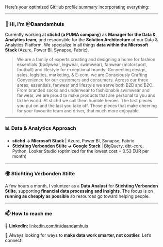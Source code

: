 Here’s your optimized GitHub profile summary incorporating everything:  

---

### **👋 Hi, I’m @Daandamhuis**  

Currently working at **stichd (a PUMA company)** as **Manager for the Data & Analytics team**, and responsible for the **Solution Architecture** of our Data & Analytics Platform. We specialize in all things **data within the Microsoft Stack** (Azure, Power BI, Synapse, Fabric).  

> We are a family of experts creating and designing a home for fashion essentials (bodywear, legwear, swimwear), fanwear (motorsport, football) and lifestyle for exceptional brands. Connecting design, sales, logistics, marketing, & E-com, we are Consciously Crafting Convenience for our customers and consumers. Across our three areas; essentials, fanwear and lifestyle we serve both B2B and B2C. From branded socks and underwear to fashionable swimwear and fanwear, we are proud to make products that are personal to you and to the world. At stichd we call them humble heroes. The first pieces you put on and the last you take off. Those pieces that make cheering for your favourite team and driver, that much more enjoyable.
---

### **📊 Data & Analytics Approach**  
- **stichd → Microsoft Stack** | Azure, Power BI, Synapse, Fabric  
- **Stichting Verbonden Stilte → Google Stack** | BigQuery, dbt-core, Python, Looker Studio (optimized for the lowest cost = 0.53 EUR per month)  

---

### **🌍 Stichting Verbonden Stilte**  
A few hours a month, I volunteer as a **Data Analyst** for **Stichting Verbonden Stilte**, supporting **financial data processing and insights**. The focus is on **running as cheaply as possible** so resources go toward helping people.  

---

### **📫 How to reach me**  
🔗 **LinkedIn:** [linkedin.com/in/daandamhuis](http://linkedin.com/in/daandamhuis)  

🚀 Always looking for ways to **make data work smarter, not costlier.** Let’s connect!  

